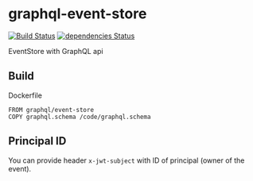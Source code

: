 # graphql-event-store

[![Build Status](https://travis-ci.org/graphql-services/graphql-event-store.svg?branch=master)](https://travis-ci.org/graphql-services/graphql-event-store)
[![dependencies Status](https://david-dm.org/graphql-services/graphql-event-store/status.svg)](https://david-dm.org/graphql-services/graphql-event-store)

EventStore with GraphQL api

## Build

Dockerfile

```
FROM graphql/event-store
COPY graphql.schema /code/graphql.schema
```

## Principal ID

You can provide header `x-jwt-subject` with ID of principal (owner of the event).
